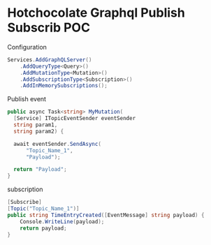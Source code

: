 # Hotchocolate Graphql Publish Subscrib POC

Configuration

```cs
Services.AddGraphQLServer()
    .AddQueryType<Query>()
    .AddMutationType<Mutation>()
    .AddSubscriptionType<Subscription>()
    .AddInMemorySubscriptions();
```

Publish event

```cs
public async Task<string> MyMutation(
  [Service] ITopicEventSender eventSender
  string param1,
  string param2) {

  await eventSender.SendAsync(
      "Topic_Name_1", 
      "Payload");

  return "Payload";
}
```

subscription

```cs
[Subscribe]
[Topic("Topic_Name_1")]
public string TimeEntryCreated([EventMessage] string payload) {
    Console.WriteLine(payload);
    return payload;
}
```